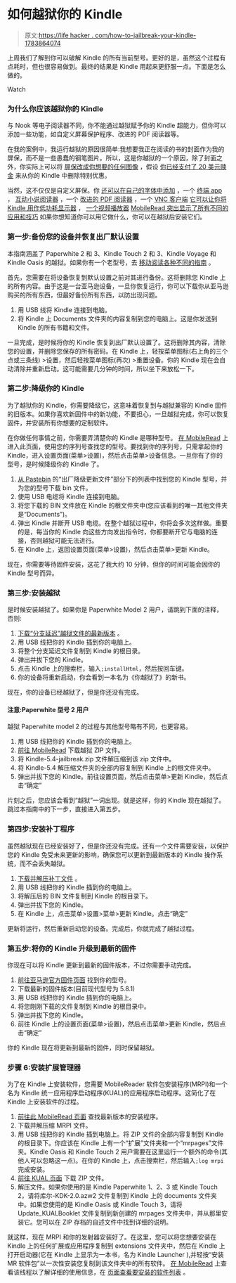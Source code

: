 # 如何越狱你的 Kindle

> 原文:[https://life hacker . com/how-to-jailbreak-your-kindle-1783864074](https://lifehacker.com/how-to-jailbreak-your-kindle-1783864074)

上周我们了解到你可以破解 Kindle 的所有当前型号。更好的是，虽然这个过程有点耗时，但也很容易做到。最终的结果是 Kindle 用起来更舒服一点。下面是怎么做的。

Watch

### 为什么你应该越狱你的 Kindle

与 Nook 等电子阅读器不同，你不能通过越狱赋予你的 Kindle 超能力，但你可以添加一些功能，如自定义屏幕保护程序、改进的 PDF 阅读器等。

在我的案例中，我运行越狱的原因很简单:我想要我正在阅读的书的封面作为我的屏保，而不是一些愚蠢的钢笔图片。所以，这是你越狱的一个原因，除了封面之外，你实际上可以将 [屏保改成你想要的任何图像](http://www.mobileread.com/forums/showthread.php?t=195474) ，假设 [你已经支付了 20 美元赎金](http://www.amazon.com/gp/help/customer/display.html?asc_campaign=InlineText&asc_refurl=https://lifehacker.com/how-to-jailbreak-your-kindle-1783864074&asc_source=&nodeId=200671290&tag=kinjalifehackerlink-20) 来从你的 Kindle 中删除特别优惠。

当然，这不仅仅是自定义屏保。你 [还可以在自己的字体中添加](http://lifehacker.com/install-custom-fonts-on-a-hacked-kindle-5918036) ，一个 [终端 app](http://www.mobileread.com/forums/showthread.php?t=154500) ， [互动小说阅读器](http://www.mobileread.com/forums/showthread.php?t=126768) ，一个 [改进的 PDF 阅读器](http://www.mobileread.com/forums/showthread.php?t=198742) ，一个 [VNC 客户端](http://www.mobileread.com/forums/showthread.php?t=151984) [它可以让你将 Kindle 用作低功耗显示器](http://lifehacker.com/turn-your-kindle-into-a-second-monitor-5928912) ， [一个视频播放器](http://www.mobileread.com/forums/showthread.php?t=177455) [MobileRead 突出显示了所有不同的应用和技巧](http://www.mobileread.com/forums/showthread.php?t=180113) 如果你想知道你可以用它做什么，你可以在越狱后安装它们。

### 第一步:备份您的设备并恢复出厂默认设置

本指南涵盖了 Paperwhite 2 和 3、Kindle Touch 2 和 3、Kindle Voyage 和 Kindle Oasis 的越狱。如果你有一个老型号，去 [移动阅读各种不同的指南](http://www.mobileread.com/forums/showthread.php?t=275881) 。

首先，您需要在将设备恢复到默认设置之前对其进行备份。这将删除您 Kindle 上的所有内容。由于这是一台亚马逊设备，一旦你恢复运行，你可以下载你从亚马逊购买的所有东西，但最好备份所有东西，以防出现问题。

1.  用 USB 线将 Kindle 连接到电脑。
2.  将 Kindle 上 Documents 文件夹的内容复制到您的电脑上。这是你发送到 Kindle 的所有书籍和文件。

一旦完成，是时候将你的 Kindle 恢复到出厂默认设置了。这将删除其内容，清除您的设置，并删除您保存的所有密码。在 Kindle 上，轻按菜单图标(右上角的三个点或三条线) >设置，然后轻按菜单图标(再次) >重置设备。你的 Kindle 现在会自动清除并重新启动。这可能需要几分钟的时间，所以坐下来放松一下。

### 第二步:降级你的 Kindle

为了越狱你的 Kindle，你需要降级它，这意味着恢复到与越狱兼容的 Kindle 固件的旧版本。如果你喜欢新固件中的新功能，不要担心，一旦越狱完成，你可以恢复固件，并安装所有你想要的定制软件。

在你做任何事情之前，你需要弄清楚你的 Kindle 是哪种型号。 [在 MobileRead](http://wiki.mobileread.com/wiki/Kindle_Serial_Numbers) 上进入此页面，使用您的序列号查找您的型号。要找到你的序列号，只需拿起你的 Kindle，进入设置页面(菜单>设置)，然后点击菜单>设备信息。一旦你有了你的型号，是时候降级你的 Kindle 了。

1.  [从 Pastebin](http://pastebin.com/Wdw4L7yT) 的“出厂降级更新文件”部分下的列表中找到您的 Kindle 型号，并为您的型号下载 bin 文件。
2.  使用 USB 电缆将 Kindle 连接到电脑。
3.  将您下载的 BIN 文件放在 Kindle 的根文件夹中(您应该看到的唯一其他文件夹是“Documents”)。
4.  弹出 Kindle 并断开 USB 电缆。在整个越狱过程中，你将会多次这样做。重要的是，每当你的 Kindle 向这些方向发出指令时，你都要断开它与电脑的连接，否则越狱可能无法进行。
5.  在 Kindle 上，返回设置页面(菜单>设置)，然后点击菜单>更新 Kindle。

现在，你需要等待固件安装，这花了我大约 10 分钟，但你的时间可能会因你的 Kindle 型号而异。

### 第三步:安装越狱

是时候安装越狱了。如果你是 Paperwhite Model 2 用户，请跳到下面的注释，否则:

1.  [下载“分支延迟”越狱文件的最新版本](http://www.mobileread.com/forums/showthread.php?t=275887) 。
2.  用 USB 线把你的 Kindle 插到你的电脑上。
3.  将整个分支延迟文件复制到 Kindle 的根目录。
4.  弹出并拔下您的 Kindle。
5.  点击 Kindle 上的搜索栏，输入`;installHtml`，然后按回车键。
6.  你的设备将重新启动，你会看到一本名为《你越狱了》的新书。

现在，你的设备已经越狱了，但是你还没有完成。

#### 注意:Paperwhite 型号 2 用户

越狱 Paperwhite model 2 的过程与其他型号略有不同，也更容易。

1.  用 USB 线把你的 Kindle 插到你的电脑上。
2.  [前往 MobileRead](http://www.mobileread.com/forums/showthread.php?t=186645) 下载越狱 ZIP 文件。
3.  将 Kindle-5.4-jailbreak.zip 文件解压缩到该 zip 文件中。
4.  将 Kindle-5.4 解压缩文件夹的全部内容复制到 Kindle 上的根文件夹中。
5.  弹出并拔下您的 Kindle。前往设置页面，然后点击菜单>更新 Kindle，然后点击“确定”

片刻之后，您应该会看到“越狱”一词出现。就是这样，你的 Kindle 现在越狱了。跳过本指南中的下一步，直接进入第五步。

### 第四步:安装补丁程序

虽然越狱现在已经安装好了，但是你还没有完成。还有一个文件需要安装，以保护您的 Kindle 免受未来更新的影响，确保您可以更新到最新版本的 Kindle 操作系统，而不会丢失越狱。

1.  [下载并解压补丁文件](http://www.mobileread.com/forums/showthread.php?p=3004892&postcount=1597) 。
2.  用 USB 线把你的 Kindle 插到你的电脑上。
3.  将解压后的 BIN 文件复制到 Kindle 的根目录下。
4.  弹出并拔下您的 Kindle。
5.  在 Kindle 上，点击菜单>设置>菜单>更新 Kindle。点击“确定”

更新将运行，然后重新启动您的设备。完成后，你就完成了越狱过程。

### 第五步:将你的 Kindle 升级到最新的固件

你现在可以将 Kindle 更新到最新的固件版本，不过你需要手动完成。

1.  [前往亚马逊官方固件页面](http://www.amazon.com/gp/help/customer/display.html?asc_campaign=InlineText&asc_refurl=https://lifehacker.com/how-to-jailbreak-your-kindle-1783864074&asc_source=&nodeId=200203720&tag=kinjalifehackerlink-20) 找到你的型号。
2.  下载最新的固件版本(目前现代型号为 5.8.1)
3.  用 USB 线把你的 Kindle 插到你的电脑上。
4.  将您刚刚下载的文件复制到 Kindle 的根目录中。
5.  弹出并拔下您的 Kindle。
6.  前往 Kindle 上的设置页面(菜单>设置)，然后点击菜单>更新 Kindle，然后点击“确定”

你的 Kindle 现在将更新到最新的固件，同时保留越狱。

### 步骤 6:安装扩展管理器

为了在 Kindle 上安装软件，您需要 MobileReader 软件包安装程序(MRPI)和一个名为 Kindle 统一应用程序启动程序(KUAL)的应用程序启动程序。这简化了在 Kindle 上安装软件的过程。

1.  [前往此 MobileRead 页面](http://www.mobileread.com/forums/showthread.php?t=251143) 查找最新版本的安装程序。
2.  下载并解压缩 MRPI 文件。
3.  用 USB 线把你的 Kindle 插到电脑上。将 ZIP 文件的全部内容复制到 Kindle 的根目录下。你应该在 Kindle 上有一个“扩展”文件夹和一个“mrpages”文件夹。Kindle Oasis 和 Kindle Touch 2 用户需要在这里运行一个额外的命令(其他人可以忽略这一点)。在你的 Kindle 上，点击搜索栏，然后输入`;log mrpi`完成安装。
4.  [前往 KUAL 页面](http://www.mobileread.com/forums/showthread.php?t=203326) 下载 ZIP 文件。
5.  解压文件。如果你使用的是 Kindle Paperwhite 1、2、3 或 Kindle Touch 2，请将库尔-KDK-2.0.azw2 文件复制到 Kindle 上的 documents 文件夹中。如果您使用的是 Kindle Oasis 或 Kindle Touch 3，请将 Update_KUALBooklet 文件复制到新创建的 mrpages 文件夹中，并从那里安装它。您可以在 ZIP 存档的自述文件中找到详细的说明。

就这样，现在 MRPI 和你的发射器安装好了。在这里，您可以将您想要安装在 Kindle 上的任何扩展或应用程序复制到 extensions 文件夹中，然后在 Kindle 上打开启动器(它在 Kindle 上显示为一本书，名为 Kindle Launcher ),并轻按“安装 MR 软件包”以一次性安装您复制到该文件夹中的所有软件。 [在 MobileRead](http://www.mobileread.com/forums/showthread.php?t=251143) 上查看该线程以了解详细的使用信息，在 [页面查看要安装的软件列表](http://www.mobileread.com/forums/showthread.php?t=180113) 。